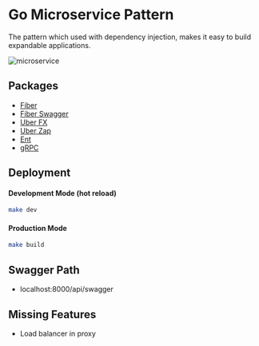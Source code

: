 
# Go Microservice Pattern

The pattern which used with dependency injection, makes it easy to build expandable applications.

![microservice](https://i.ibb.co/rxRpDnL/microservice.png)


## Packages

- [Fiber](https://github.com/gofiber/fiber)
- [Fiber Swagger](https://github.com/gofiber/swagger)
- [Uber FX](https://github.com/uber-go/fx)
- [Uber Zap](https://github.com/uber-go/zap)
- [Ent](https://github.com/ent/ent)
- [gRPC](https://github.com/grpc/grpc-go)


## Deployment

#### Development Mode  (hot reload)
```bash
make dev
```
#### Production Mode
```bash
make build
```    
## Swagger Path

- localhost:8000/api/swagger


## Missing Features

- Load balancer in proxy
